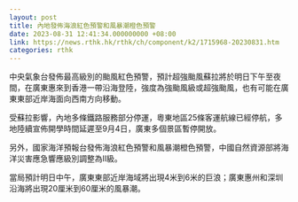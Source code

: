 ```yaml
---
layout: post
title: 內地發佈海浪紅色預警和風暴潮橙色預警
date: 2023-08-31 12:41:34.000000000 +08:00
link: https://news.rthk.hk/rthk/ch/component/k2/1715968-20230831.htm
categories: rthk
---
```


中央氣象台發佈最高級別的颱風紅色預警，預計超強颱風蘇拉將於明日下午至夜間，在廣東惠來到香港一帶沿海登陸，強度為強颱風級或超強颱風，也有可能在廣東東部近岸海面向西南方向移動。

受蘇拉影響，內地多條鐵路服務部分停運，粵東地區25條客運航線已經停航，多地陸續宣佈開學時間延遲至9月4日，廣東多個景區暫停開放。

另外，國家海洋預報台發佈海浪紅色預警和風暴潮橙色預警，中國自然資源部將海洋災害應急響應級別調整為Ⅱ級。 

當局預計明日中午，廣東東部近岸海域將出現4米到6米的巨浪；廣東惠州和深圳沿海將出現20厘米到60厘米的風暴潮。
